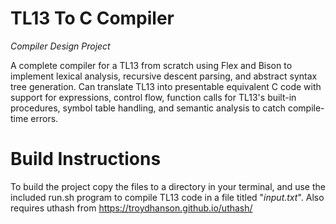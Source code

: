 # TL13 To C Compiler
*Compiler Design Project*

A complete compiler for a TL13 from scratch using Flex and Bison to implement lexical analysis, recursive descent parsing, and abstract syntax tree generation.
Can translate TL13 into presentable equivalent C code with support for expressions, control flow, function calls for TL13's built-in procedures, symbol table handling, and semantic analysis to catch compile-time errors.


# Build Instructions
To build the project copy the files to a directory in your terminal, and use the included run.sh program to compile TL13 code in a file titled "*input.txt*". Also requires uthash from https://troydhanson.github.io/uthash/ 
